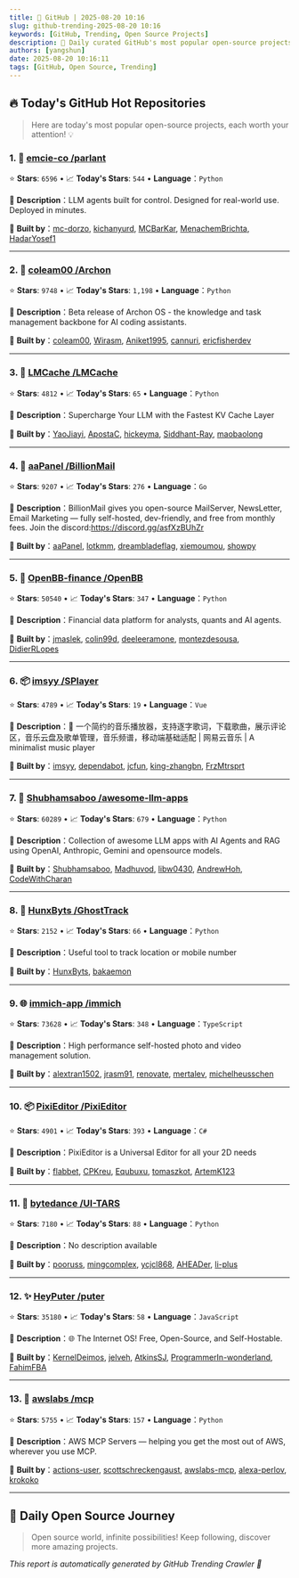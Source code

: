 ```yaml
---
title: 🚀 GitHub | 2025-08-20 10:16
slug: github-trending-2025-08-20 10:16
keywords: [GitHub, Trending, Open Source Projects]
description: 🌟 Daily curated GitHub's most popular open-source projects to help you stay on the pulse of technology!
authors: [yangshun]
date: 2025-08-20 10:16:11
tags: [GitHub, Open Source, Trending]
---
```


## 🔥 Today's GitHub Hot Repositories

> Here are today's most popular open-source projects, each worth your attention! 💡

### 1. 🐍 [emcie-co /parlant](https://github.com/emcie-co/parlant)

⭐ **Stars**: `6596`   •   📈 **Today's Stars**: `544`   •   **Language**：`Python`

📝 **Description**：LLM agents built for control. Designed for real-world use. Deployed in minutes.

🤝 **Built by**：[mc-dorzo](https://github.com/mc-dorzo), [kichanyurd](https://github.com/kichanyurd), [MCBarKar](https://github.com/MCBarKar), [MenachemBrichta](https://github.com/MenachemBrichta), [HadarYosef1](https://github.com/HadarYosef1)

---

### 2. 🐍 [coleam00 /Archon](https://github.com/coleam00/Archon)

⭐ **Stars**: `9748`   •   📈 **Today's Stars**: `1,198`   •   **Language**：`Python`

📝 **Description**：Beta release of Archon OS - the knowledge and task management backbone for AI coding assistants.

🤝 **Built by**：[coleam00](https://github.com/coleam00), [Wirasm](https://github.com/Wirasm), [Aniket1995](https://github.com/Aniket1995), [cannuri](https://github.com/cannuri), [ericfisherdev](https://github.com/ericfisherdev)

---

### 3. 🐍 [LMCache /LMCache](https://github.com/LMCache/LMCache)

⭐ **Stars**: `4812`   •   📈 **Today's Stars**: `65`   •   **Language**：`Python`

📝 **Description**：Supercharge Your LLM with the Fastest KV Cache Layer

🤝 **Built by**：[YaoJiayi](https://github.com/YaoJiayi), [ApostaC](https://github.com/ApostaC), [hickeyma](https://github.com/hickeyma), [Siddhant-Ray](https://github.com/Siddhant-Ray), [maobaolong](https://github.com/maobaolong)

---

### 4. 🚦 [aaPanel /BillionMail](https://github.com/aaPanel/BillionMail)

⭐ **Stars**: `9207`   •   📈 **Today's Stars**: `276`   •   **Language**：`Go`

📝 **Description**：BillionMail gives you open-source MailServer, NewsLetter, Email Marketing — fully self-hosted, dev-friendly, and free from monthly fees. Join the discord:https://discord.gg/asfXzBUhZr

🤝 **Built by**：[aaPanel](https://github.com/aaPanel), [lotkmm](https://github.com/lotkmm), [dreambladeflag](https://github.com/dreambladeflag), [xiemoumou](https://github.com/xiemoumou), [showpy](https://github.com/showpy)

---

### 5. 🐍 [OpenBB-finance /OpenBB](https://github.com/OpenBB-finance/OpenBB)

⭐ **Stars**: `50540`   •   📈 **Today's Stars**: `347`   •   **Language**：`Python`

📝 **Description**：Financial data platform for analysts, quants and AI agents.

🤝 **Built by**：[jmaslek](https://github.com/jmaslek), [colin99d](https://github.com/colin99d), [deeleeramone](https://github.com/deeleeramone), [montezdesousa](https://github.com/montezdesousa), [DidierRLopes](https://github.com/DidierRLopes)

---

### 6. 📦 [imsyy /SPlayer](https://github.com/imsyy/SPlayer)

⭐ **Stars**: `4789`   •   📈 **Today's Stars**: `19`   •   **Language**：`Vue`

📝 **Description**：🎉 一个简约的音乐播放器，支持逐字歌词，下载歌曲，展示评论区，音乐云盘及歌单管理，音乐频谱，移动端基础适配 | 网易云音乐 | A minimalist music player

🤝 **Built by**：[imsyy](https://github.com/imsyy), [dependabot](https://github.com/dependabot), [jcfun](https://github.com/jcfun), [king-zhangbn](https://github.com/king-zhangbn), [FrzMtrsprt](https://github.com/FrzMtrsprt)

---

### 7. 🐍 [Shubhamsaboo /awesome-llm-apps](https://github.com/Shubhamsaboo/awesome-llm-apps)

⭐ **Stars**: `60289`   •   📈 **Today's Stars**: `679`   •   **Language**：`Python`

📝 **Description**：Collection of awesome LLM apps with AI Agents and RAG using OpenAI, Anthropic, Gemini and opensource models.

🤝 **Built by**：[Shubhamsaboo](https://github.com/Shubhamsaboo), [Madhuvod](https://github.com/Madhuvod), [libw0430](https://github.com/libw0430), [AndrewHoh](https://github.com/AndrewHoh), [CodeWithCharan](https://github.com/CodeWithCharan)

---

### 8. 🐍 [HunxByts /GhostTrack](https://github.com/HunxByts/GhostTrack)

⭐ **Stars**: `2152`   •   📈 **Today's Stars**: `66`   •   **Language**：`Python`

📝 **Description**：Useful tool to track location or mobile number

🤝 **Built by**：[HunxByts](https://github.com/HunxByts), [bakaemon](https://github.com/bakaemon)

---

### 9. 🌐 [immich-app /immich](https://github.com/immich-app/immich)

⭐ **Stars**: `73628`   •   📈 **Today's Stars**: `348`   •   **Language**：`TypeScript`

📝 **Description**：High performance self-hosted photo and video management solution.

🤝 **Built by**：[alextran1502](https://github.com/alextran1502), [jrasm91](https://github.com/jrasm91), [renovate](https://github.com/renovate), [mertalev](https://github.com/mertalev), [michelheusschen](https://github.com/michelheusschen)

---

### 10. 📦 [PixiEditor /PixiEditor](https://github.com/PixiEditor/PixiEditor)

⭐ **Stars**: `4901`   •   📈 **Today's Stars**: `393`   •   **Language**：`C#`

📝 **Description**：PixiEditor is a Universal Editor for all your 2D needs

🤝 **Built by**：[flabbet](https://github.com/flabbet), [CPKreu](https://github.com/CPKreu), [Equbuxu](https://github.com/Equbuxu), [tomaszkot](https://github.com/tomaszkot), [ArtemK123](https://github.com/ArtemK123)

---

### 11. 🐍 [bytedance /UI-TARS](https://github.com/bytedance/UI-TARS)

⭐ **Stars**: `7180`   •   📈 **Today's Stars**: `88`   •   **Language**：`Python`

📝 **Description**：No description available

🤝 **Built by**：[pooruss](https://github.com/pooruss), [mingcomplex](https://github.com/mingcomplex), [ycjcl868](https://github.com/ycjcl868), [AHEADer](https://github.com/AHEADer), [li-plus](https://github.com/li-plus)

---

### 12. ✨ [HeyPuter /puter](https://github.com/HeyPuter/puter)

⭐ **Stars**: `35180`   •   📈 **Today's Stars**: `58`   •   **Language**：`JavaScript`

📝 **Description**：🌐 The Internet OS! Free, Open-Source, and Self-Hostable.

🤝 **Built by**：[KernelDeimos](https://github.com/KernelDeimos), [jelveh](https://github.com/jelveh), [AtkinsSJ](https://github.com/AtkinsSJ), [ProgrammerIn-wonderland](https://github.com/ProgrammerIn-wonderland), [FahimFBA](https://github.com/FahimFBA)

---

### 13. 🐍 [awslabs /mcp](https://github.com/awslabs/mcp)

⭐ **Stars**: `5755`   •   📈 **Today's Stars**: `157`   •   **Language**：`Python`

📝 **Description**：AWS MCP Servers — helping you get the most out of AWS, wherever you use MCP.

🤝 **Built by**：[actions-user](https://github.com/actions-user), [scottschreckengaust](https://github.com/scottschreckengaust), [awslabs-mcp](https://github.com/awslabs-mcp), [alexa-perlov](https://github.com/alexa-perlov), [krokoko](https://github.com/krokoko)

---

## 🌈 Daily Open Source Journey

> Open source world, infinite possibilities! Keep following, discover more amazing projects.

*This report is automatically generated by GitHub Trending Crawler 🤖*

